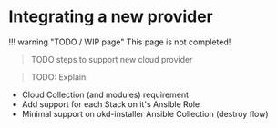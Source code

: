 # Integrating a new provider

!!! warning "TODO / WIP page"
    This page is not completed!


> TODO steps to support new cloud provider

> TODO: Explain:

- Cloud Collection (and modules) requirement
- Add support for each Stack on it's Ansible Role
- Minimal support on okd-installer Ansible Collection (destroy flow)
